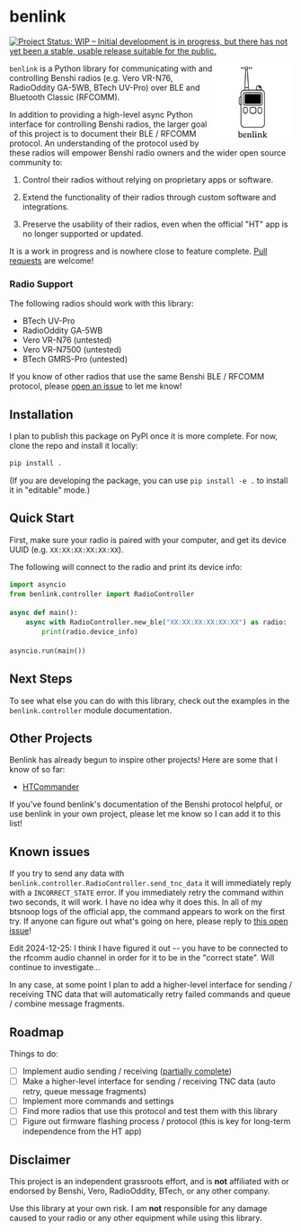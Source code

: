 # benlink

[![Project Status: WIP – Initial development is in progress, but there
has not yet been a stable, usable release suitable for the
public.](https://www.repostatus.org/badges/latest/wip.svg)](https://www.repostatus.org/#wip)

<img src="assets/logo-white.png" align="right" height="140" />

<!-- BEGIN CONTENT -->

`benlink` is a Python library for communicating with and controlling Benshi
radios (e.g. Vero VR-N76, RadioOddity GA-5WB, BTech UV-Pro) over BLE and
Bluetooth Classic (RFCOMM).

In addition to providing a high-level async Python interface for controlling
Benshi radios, the larger goal of this project is to document their BLE / RFCOMM
protocol. An understanding of the protocol used by these radios will empower
Benshi radio owners and the wider open source community to:

1. Control their radios without relying on proprietary apps or software.

2. Extend the functionality of their radios through custom software and
   integrations.

3. Preserve the usability of their radios, even when the official "HT" app is no
   longer supported or updated.

It is a work in progress and is nowhere close to feature complete.
[Pull requests](https://github.com/khusmann/benlink) are welcome!

### Radio Support

The following radios should work with this library:

- BTech UV-Pro
- RadioOddity GA-5WB
- Vero VR-N76 (untested)
- Vero VR-N7500 (untested)
- BTech GMRS-Pro (untested)

If you know of other radios that use the same Benshi BLE / RFCOMM protocol,
please [open an issue](https://github.com/khusmann/benlink/issues) to let me
know!

## Installation

I plan to publish this package on PyPI once it is more complete. For now, clone
the repo and install it locally:

```bash
pip install .
```

(If you are developing the package, you can use `pip install -e .` to install it
in "editable" mode.)

## Quick Start

First, make sure your radio is paired with your computer, and get its device
UUID (e.g. `XX:XX:XX:XX:XX:XX`).

The following will connect to the radio and print its device info:

```python
import asyncio
from benlink.controller import RadioController

async def main():
    async with RadioController.new_ble("XX:XX:XX:XX:XX:XX") as radio:
        print(radio.device_info)

asyncio.run(main())
```

## Next Steps

To see what else you can do with this library, check out the examples in the
`benlink.controller` module documentation.

## Other Projects

Benlink has already begun to inspire other projects! Here are some that I know
of so far:

- [HTCommander](https://github.com/Ylianst/HTCommander)

If you've found benlink's documentation of the Benshi protocol helpful, or use
benlink in your own project, please let me know so I can add it to this list!

## Known issues

If you try to send any data with
`benlink.controller.RadioController.send_tnc_data` it will immediately reply
with a `INCORRECT_STATE` error. If you immediately retry the command within two
seconds, it will work. I have no idea why it does this. In all of my btsnoop
logs of the official app, the command appears to work on the first try. If
anyone can figure out what's going on here, please reply to
[this open issue](https://github.com/khusmann/benlink/issues/1)!

Edit 2024-12-25: I think I have figured it out -- you have to be connected to
the rfcomm audio channel in order for it to be in the "correct state". Will
continue to investigate...

In any case, at some point I plan to add a higher-level interface for sending /
receiving TNC data that will automatically retry failed commands and queue /
combine message fragments.

## Roadmap

Things to do:

- [ ] Implement audio sending / receiving
      ([partially complete](benlink/audio.html))
- [ ] Make a higher-level interface for sending / receiving TNC data (auto
      retry, queue message fragments)
- [ ] Implement more commands and settings
- [ ] Find more radios that use this protocol and test them with this library
- [ ] Figure out firmware flashing process / protocol (this is key for long-term
      independence from the HT app)

## Disclaimer

This project is an independent grassroots effort, and is **not** affiliated with
or endorsed by Benshi, Vero, RadioOddity, BTech, or any other company.

Use this library at your own risk. I am **not** responsible for any damage
caused to your radio or any other equipment while using this library.
